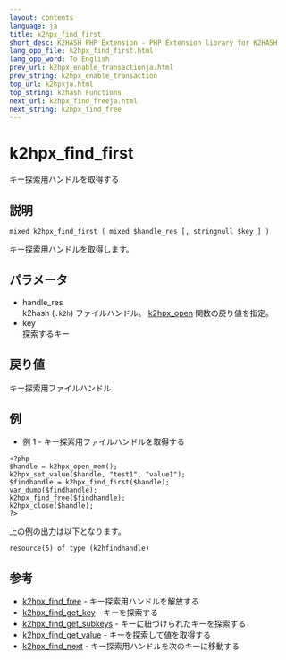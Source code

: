 ```yaml
---
layout: contents
language: ja
title: k2hpx_find_first
short_desc: K2HASH PHP Extension - PHP Extension library for K2HASH
lang_opp_file: k2hpx_find_first.html
lang_opp_word: To English
prev_url: k2hpx_enable_transactionja.html
prev_string: k2hpx_enable_transaction
top_url: k2hpxja.html
top_string: k2hash Functions
next_url: k2hpx_find_freeja.html
next_string: k2hpx_find_free
---
```


# k2hpx_find_first
キー探索用ハンドルを取得する

## 説明

```
mixed k2hpx_find_first ( mixed $handle_res [, stringnull $key ] )
```

キー探索用ハンドルを取得します。 

## パラメータ
- handle_res  
k2hash (`.k2h`) ファイルハンドル。 [k2hpx_open](k2hpx_openja.html) 関数の戻り値を指定。
- key  
探索するキー

## 戻り値
キー探索用ファイルハンドル 

## 例
- 例 1 - キー探索用ファイルハンドルを取得する

```
<?php
$handle = k2hpx_open_mem();
k2hpx_set_value($handle, "test1", "value1");
$findhandle = k2hpx_find_first($handle);
var_dump($findhandle);
k2hpx_find_free($findhandle);
k2hpx_close($handle);
?>
```

上の例の出力は以下となります。

```
resource(5) of type (k2hfindhandle)
```


## 参考
- [k2hpx_find_free](k2hpx_find_freeja.html) - キー探索用ハンドルを解放する
- [k2hpx_find_get_key](k2hpx_find_get_keyja.html) - キーを探索する
- [k2hpx_find_get_subkeys](k2hpx_find_get_subkeysja.html) - キーに紐づけられたキーを探索する
- [k2hpx_find_get_value](k2hpx_find_get_valueja.html) - キーを探索して値を取得する
- [k2hpx_find_next](k2hpx_find_nextja.html) - キー探索用ハンドルを次のキーに移動する
